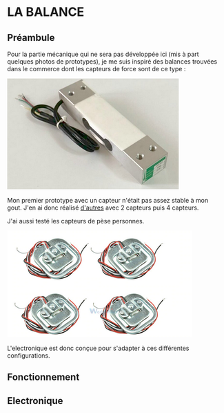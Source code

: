 # LA BALANCE

## Préambule

Pour la partie mécanique qui ne sera pas développée ici (mis à part quelques photos de prototypes), je me suis inspiré des balances trouvées dans le commerce dont les capteurs de force sont de ce type :

![capteur 1](Balance/Images/load_beam.png)

Mon premier prototype avec un capteur n'était pas assez stable à mon gout. J'en ai donc réalisé 
[d'autres](Balance/Images/proto_meca.png) avec 2 capteurs puis 4 capteurs. 

J'ai aussi testé les capteurs de pèse personnes.

![capteur 2](Balance/Images/pese_personne.png)

L'electronique est donc conçue pour s'adapter à ces différentes configurations. 

## Fonctionnement


## Electronique
